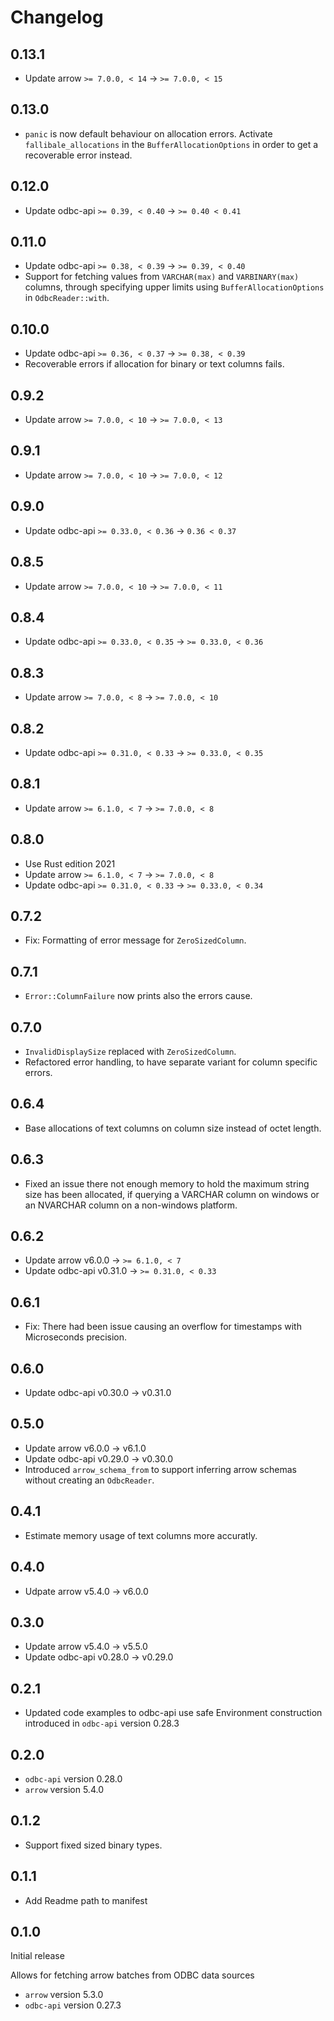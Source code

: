 # Changelog

## 0.13.1

* Update arrow `>= 7.0.0, < 14` -> `>= 7.0.0, < 15`

## 0.13.0

* `panic` is now default behaviour on allocation errors. Activate `fallibale_allocations` in the `BufferAllocationOptions` in order to get a recoverable error instead.

## 0.12.0

* Update odbc-api `>= 0.39, < 0.40` -> `>= 0.40 < 0.41`

## 0.11.0

* Update odbc-api `>= 0.38, < 0.39` -> `>= 0.39, < 0.40`
* Support for fetching values from `VARCHAR(max)` and `VARBINARY(max)` columns, through specifying upper limits using `BufferAllocationOptions` in `OdbcReader::with`.

## 0.10.0

* Update odbc-api `>= 0.36, < 0.37` -> `>= 0.38, < 0.39`
* Recoverable errors if allocation for binary or text columns fails.

## 0.9.2

* Update arrow `>= 7.0.0, < 10` -> `>= 7.0.0, < 13`

## 0.9.1

* Update arrow `>= 7.0.0, < 10` -> `>= 7.0.0, < 12`

## 0.9.0

* Update odbc-api `>= 0.33.0, < 0.36` -> `0.36 < 0.37`

## 0.8.5

* Update arrow `>= 7.0.0, < 10` -> `>= 7.0.0, < 11`

## 0.8.4

* Update odbc-api `>= 0.33.0, < 0.35` -> `>= 0.33.0, < 0.36`

## 0.8.3

* Update arrow `>= 7.0.0, < 8` -> `>= 7.0.0, < 10`

## 0.8.2

* Update odbc-api `>= 0.31.0, < 0.33` -> `>= 0.33.0, < 0.35`

## 0.8.1

* Update arrow `>= 6.1.0, < 7` -> `>= 7.0.0, < 8`

## 0.8.0

* Use Rust edition 2021
* Update arrow `>= 6.1.0, < 7` -> `>= 7.0.0, < 8`
* Update odbc-api `>= 0.31.0, < 0.33` -> `>= 0.33.0, < 0.34`

## 0.7.2

* Fix: Formatting of error message for `ZeroSizedColumn`.

## 0.7.1

* `Error::ColumnFailure` now prints also the errors cause.

## 0.7.0

* `InvalidDisplaySize` replaced with `ZeroSizedColumn`.
* Refactored error handling, to have separate variant for column specific errors.

## 0.6.4

* Base allocations of text columns on column size instead of octet length.

## 0.6.3

* Fixed an issue there not enough memory to hold the maximum string size has been allocated, if querying a VARCHAR column on windows or an NVARCHAR column on a non-windows platform.

## 0.6.2

* Update arrow v6.0.0 -> `>= 6.1.0, < 7`
* Update odbc-api v0.31.0 -> `>= 0.31.0, < 0.33`

## 0.6.1

* Fix: There had been issue causing an overflow for timestamps with Microseconds precision.

## 0.6.0

* Update odbc-api v0.30.0 -> v0.31.0

## 0.5.0

* Update arrow v6.0.0 -> v6.1.0
* Update odbc-api v0.29.0 -> v0.30.0
* Introduced `arrow_schema_from` to support inferring arrow schemas without creating an `OdbcReader`.

## 0.4.1

* Estimate memory usage of text columns more accuratly.

## 0.4.0

* Udpate arrow v5.4.0 -> v6.0.0

## 0.3.0

* Update arrow v5.4.0 -> v5.5.0
* Update odbc-api v0.28.0 -> v0.29.0

## 0.2.1

* Updated code examples to odbc-api use safe Environment construction introduced in `odbc-api` version 0.28.3

## 0.2.0

* `odbc-api` version 0.28.0
* `arrow` version 5.4.0

## 0.1.2

* Support fixed sized binary types.

## 0.1.1

* Add Readme path to manifest

## 0.1.0

Initial release

Allows for fetching arrow batches from ODBC data sources

* `arrow` version 5.3.0
* `odbc-api` version 0.27.3
